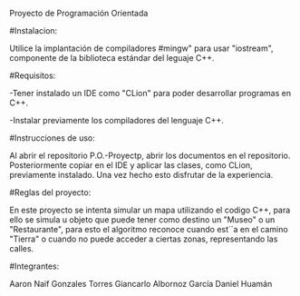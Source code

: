 Proyecto de Programación Orientada

#Instalacion:

Utilice la implantación de compiladores #mingw" para usar "iostream", componente de la biblioteca estándar del leguaje C++.

#Requisitos:

-Tener instalado un IDE como "CLion" para poder desarrollar programas en C++.

-Instalar previamente los compiladores del lenguaje C++.

#Instrucciones de uso:

Al abrir el repositorio P.O.-Proyectp, abrir los documentos en el repositorio. Posteriormente copiar en el IDE y aplicar las clases, como CLion, previamente instalado. Una vez hecho esto disfrutar de la experiencia.

#Reglas del proyecto:

En este proyecto se intenta simular un mapa utilizando el codigo C++, para ello se simula u objeto que puede tener como destino un "Museo" o un "Restaurante", para esto el algoritmo reconoce cuando est´´a en el camino "Tierra" o cuando no puede acceder a ciertas zonas, representando las calles. 

#Integrantes:

Aaron Naif Gonzales Torres Giancarlo Albornoz García Daniel Huamán
